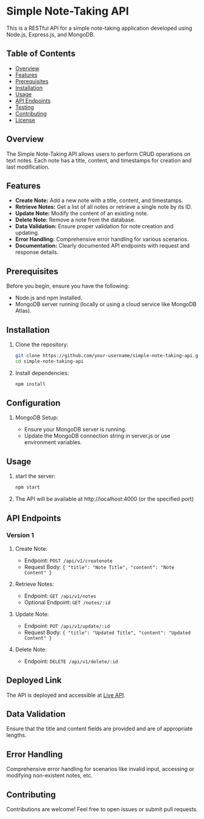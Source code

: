 # Simple Note-Taking API

This is a RESTful API for a simple note-taking application developed using Node.js, Express.js, and MongoDB.

## Table of Contents
- [Overview](#overview)
- [Features](#features)
- [Prerequisites](#prerequisites)
- [Installation](#installation)
- [Usage](#usage)
- [API Endpoints](#api-endpoints)
- [Testing](#testing)
- [Contributing](#contributing)
- [License](#license)

## Overview
The Simple Note-Taking API allows users to perform CRUD operations on text notes. Each note has a title, content, and timestamps for creation and last modification.

## Features

- **Create Note:** Add a new note with a title, content, and timestamps.
- **Retrieve Notes:** Get a list of all notes or retrieve a single note by its ID.
- **Update Note:** Modify the content of an existing note.
- **Delete Note:** Remove a note from the database.
- **Data Validation:** Ensure proper validation for note creation and updating.
- **Error Handling:** Comprehensive error handling for various scenarios.
- **Documentation:** Clearly documented API endpoints with request and response details.

## Prerequisites

Before you begin, ensure you have the following:

- Node.js and npm installed.
- MongoDB server running (locally or using a cloud service like MongoDB Atlas).


## Installation
1. Clone the repository:
   ```bash
   git clone https://github.com/your-username/simple-note-taking-api.git
   cd simple-note-taking-api

2. Install dependencies:
    ```bash
    npm install

## Configuration
1. MongoDB Setup:

    - Ensure your MongoDB server is running.
    - Update the MongoDB connection string in server.js or use environment variables.

## Usage

1. start the server:
    ```bash
    npm start

2. The API will be available at http://localhost:4000 (or the specified port)


## API Endpoints

### Version 1

1. Create Note:
    - Endpoint: `POST /api/v1/createnote`
    - Request Body: `{ "title": "Note Title", "content": "Note Content" }`

2. Retrieve Notes:
    - Endpoint: `GET /api/v1/notes`
    - Optional Endpoint: `GET /notes/:id`

3. Update Note:
    - Endpoint: `PUT /api/v1/update/:id`
    - Request Body: `{ "title": "Updated Title", "content": "Updated Content" }`

4. Delete Note:
    - Endpoint: `DELETE /api/v1/delete/:id`

## Deployed Link

The API is deployed and accessible at [Live API](https://notes-api-one-xi.vercel.app/).



## Data Validation
Ensure that the title and content fields are provided and are of appropriate lengths.

## Error Handling
Comprehensive error handling for scenarios like invalid input, accessing or modifying non-existent notes, etc.

## Contributing
Contributions are welcome! Feel free to open issues or submit pull requests.

